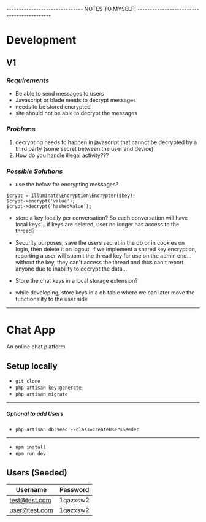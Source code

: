 ------------------------------- NOTES TO MYSELF! -------------------------------------------
# Development
## V1

### *Requirements*
* Be able to send messages to users
* Javascript or blade needs to decrypt messages
* needs to be stored encrypted
* site should not be able to decrypt the messages

### *Problems*
1) decrypting needs to happen in javascript that cannot be decrypted by a third party (some secret between the user and device)
2) How do you handle illegal activity???

### *Possible Solutions*
* use the below for encrypting messages?
``` 
$crypt = Illuminate\Encryption\Encrypter($key);
$crypt->encrypt('value');
$crypt->decrypt('hashedValue'); 
```

* store a key locally per conversation? So each conversation will have local keys... if keys are deleted, user no longer has access to the thread?

* Security purposes, save the users secret in the db or in cookies on login, then delete it on logout, if we implement a shared key encryption, reporting a user will submit the thread key for use on the admin end... without the key, they can't access the thread and thus can't report anyone due to inability to decrypt the data...
* Store the chat keys in a local storage extension?

* while developing, store keys in a db table where we can later move the functionality to the user side
----------------------------------------------------------------------------------------------
# Chat App
An online chat platform

## Setup locally
* `git clone`
* `php artisan key:generate`
* `php artisan migrate`
----------------------------
##### Optional to add Users
* `php artisan db:seed --class=CreateUsersSeeder`
----------------------------
* `npm install`
* `npm run dev`

## Users (Seeded)

|   Username    | Password |
| ------------- | -------- |
| test@test.com | 1qazxsw2 |
| user@test.com | 1qazxsw2 |
